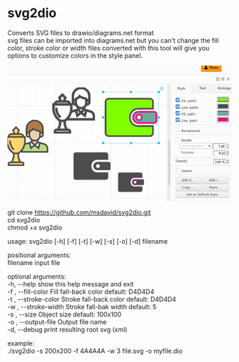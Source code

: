 # svg2dio
Converts SVG files to drawio/diagrams.net format  
svg files can be imported into diagrams.net but you can't change the fill color, stroke color or width
files converted with this tool will give you options to customize colors in the style panel.

![screenshot](img/screenshot.png)


git clone https://github.com/msdavid/svg2dio.git  
cd svg2dio  
chmod +x svg2dio  

usage: svg2dio [-h] [-f] [-t] [-w] [-s] [-o] [-d] filename

positional arguments:  
  filename              input file  

optional arguments:  
  -h, --help            show this help message and exit  
  -f , --fill-color     Fill fall-back color default: D4D4D4  
  -t , --stroke-color   Stroke fall-back color default: D4D4D4  
  -w , --stroke-width   Stroke fall-bak width default: 5  
  -s , --size           Object size default: 100x100  
  -o , --output-file    Output file name  
  -d, --debug           print resulting root svg (xml)  


example:   
./svg2dio -s 200x200 -f 4A4A4A -w 3 file.svg -o myfile.dio  


